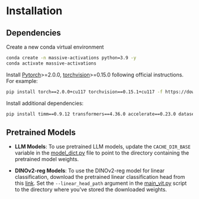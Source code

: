 # Installation

## Dependencies
Create a new conda virtual environment
```sh
conda create -n massive-activations python=3.9 -y
conda activate massive-activations
```

Install [Pytorch](https://pytorch.org/)>=2.0.0, [torchvision](https://pytorch.org/vision/stable/index.html)>=0.15.0 following official instructions. For example:
```sh
pip install torch==2.0.0+cu117 torchvision==0.15.1+cu117 -f https://download.pytorch.org/whl/torch_stable.html
```

Install additional dependencies:
```sh
pip install timm==0.9.12 transformers==4.36.0 accelerate==0.23.0 datasets==2.14.5 matplotlib==3.8.0 seaborn sentencepiece protobuf
```

## Pretrained Models

- **LLM Models**: To use pretrained LLM models, update the `CACHE_DIR_BASE` variable in the [model_dict.py](lib/model_dict.py) file to point to the directory containing the pretrained model weights.

- **DINOv2-reg Models**: To use the DINOv2-reg model for linear classification, download the pretrained linear classification head from this [link](https://github.com/facebookresearch/dinov2?tab=readme-ov-file#pretrained-heads---image-classification). Set the `--linear_head_path` argument in the [main_vit.py](main_vit.py) script to the directory where you've stored the downloaded weights.
